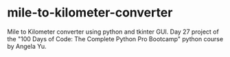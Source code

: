 # mile-to-kilometer-converter
Mile to Kilometer converter using python and tkinter GUI. Day 27 project of the "100 Days of Code: The Complete Python Pro Bootcamp" python course by Angela Yu.
